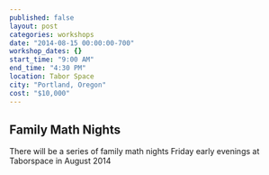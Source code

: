 ```yaml
---
published: false
layout: post
categories: workshops
date: "2014-08-15 00:00:00-700"
workshop_dates: {}
start_time: "9:00 AM"
end_time: "4:30 PM"
location: Tabor Space
city: "Portland, Oregon"
cost: "$10,000"
---
```


## Family Math Nights

There will be a series of family math nights Friday early evenings at Taborspace in August 2014